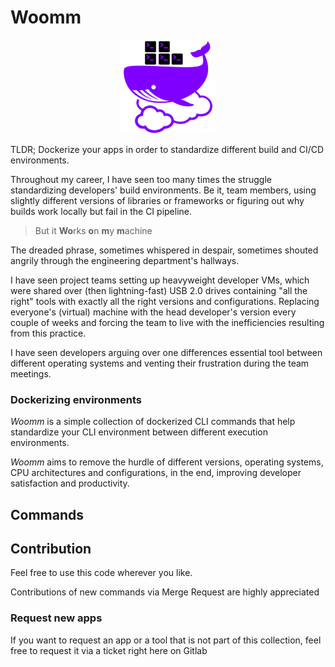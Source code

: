 Woomm
====================

<center><img src="public/logo/woomm.png" width="150" height="150"></center>

TLDR; Dockerize your apps in order to standardize different build and CI/CD environments.

Throughout my career, I have seen too many times the struggle standardizing developers' build environments. Be it, team members, using slightly different versions of libraries or frameworks or figuring out why builds work locally but fail in the CI pipeline.

> But it **Wo**rks **o**n **m**y **m**achine

The dreaded phrase, sometimes whispered in despair, sometimes shouted angrily through the engineering department's hallways. 

I have seen project teams setting up heavyweight developer VMs, which were shared over (then lightning-fast) USB 2.0 drives containing "all the right" tools with exactly all the right versions and configurations. Replacing everyone's (virtual) machine with the head developer's version every couple of weeks and forcing the team to live with the inefficiencies resulting from this practice.

I have seen developers arguing over one differences essential tool between different operating systems and venting their frustration during the team meetings.

### Dockerizing environments
_Woomm_ is a simple collection of dockerized CLI commands that help standardize your CLI environment between different execution environments.

_Woomm_ aims to remove the hurdle of different versions, operating systems, CPU architectures and configurations, in the end, improving developer satisfaction and productivity.


Commands
--------------------



Contribution
--------------------
Feel free to use this code wherever you like.

Contributions of new commands via Merge Request are highly appreciated


### Request new apps

If you want to request an app or a tool that is not part of this collection, feel free to request it via a ticket right here on Gitlab

